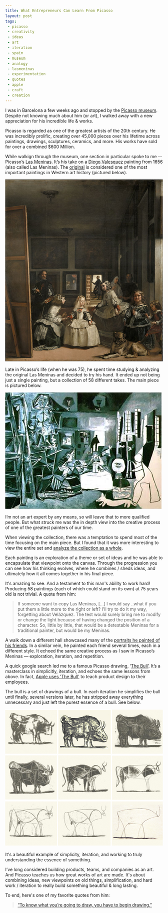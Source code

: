 ```yaml
---
title: What Entrepreneurs Can Learn From Picasso
layout: post
tags: 
 - picasso
 - creativity
 - ideas
 - art
 - iteration
 - spain
 - museum
 - analogy
 - lasmeninas
 - experimentation
 - quotes
 - apple
 - craft
 - creation
---
```


I was in Barcelona a few weeks ago and stopped by the [Picasso museum](http://www.museupicasso.bcn.cat/en/). Despite not knowing much about him (or art), I walked away with a new appreciation for his incredible life & works.

Picasso is regarded as one of the greatest artists of the 20th century. He was incredibly prolific, creating over 45,000 pieces over his lifetime across paintings, drawings, sculptures, ceramics, and more. His works have sold for over a combined $600 Million.

While walkign through the museum, one section in particular spoke to me -- Picasso’s [Las Meninas](https://en.wikipedia.org/wiki/Las_Meninas). It’s his take on a [Diego Valesquez](https://en.wikipedia.org/wiki/Diego_Vel%C3%A1zquez) painting from 1656 (also called Las Meninas). The [original](https://en.wikipedia.org/wiki/Las_Meninas) is considered one of the most important paintings in Western art history (pictured below).

![img](/images/las_meninas_velasquez.jpg)

Late in Picasso’s life (when he was 75), he spent time studying & analyzing the original Las Meninas and decided to try his hand. It ended up not being just a single painting, but a collection of 58 different takes. The main piece is pictured below.

![img](/images/las_meninas_picasso.jpeg)

I’m not an art expert by any means, so will leave that to more qualified people. But what struck me was the in depth view into the creative process of one of the greatest painters of our time. 

When viewing the collection, there was a temptation to spend most of the time focusing on the main piece. But I found that it was more interesting to view the entire set and [analyze the collection as a whole](http://www.blogmuseupicassobcn.org/2015/08/the-chronology-of-las-meninas-of-picasso/?lang=en). 

Each painting is an exploration of a theme or set of ideas and he was able to encapsulate that viewpoint onto the canvas. Through the progression you can see how his thinking evolves, where he combines / sheds ideas, and ultimately how it all comes together in his final piece. 

It's amazing to see. And a testament to this man's ability to work hard! Producing 58 paintings (each of which could stand on its own) at 75 years old is not trivial. A quote from him:

> If someone want to copy Las Meninas, […] I would say ..what if you put them a little more to the right or left? I'll try to do it my way, forgetting about Velázquez. The test would surely bring me to modify or change the light because of having changed the position of a character. So, little by little, that would be a detestable Meninas for a traditional painter, but would be my Meninas.

A walk down a different hall showcased many of the [portraits he painted of his friends](https://www.nytimes.com/2016/10/21/arts/design/picassos-life-portrait-by-portrait.html). In a similar vein, he painted each friend several times, each in a different style. It echoed the same creative process as I saw in Picasso’s Meninas — exploration, iteration, and repetition.

A quick google search led me to a famous Picasso drawing, ‘[The Bull’](http://www.artyfactory.com/art_appreciation/animals_in_art/pablo_picasso.htm). It’s a masterclass in simplicitly, iteration, and echoes the same lessons from above. In fact, [Apple uses 'The Bull'](https://www.fastcodesign.com/3034240/how-apple-uses-picasso-to-teach-employees-about-product-design) to teach product design to their employees.

The bull is a set of drawings of a bull. In each iteration he simplifies the bull until finally, several versions later, he has stripped away everything unnecessary and just left the purest essence of a bull. See below.

![img](/images/picasso_bull.jpg)

It's a beautiful example of simplicity, iteration, and working to truly understanding the essence of something.

I’ve long considered building products, teams, and companies as an art. And Picasso teaches us how great works of art are made. It's about combining ideas, new viewpoints on old things, simplification, and hard work / iteration to really build something beautiful & long lasting. 

To end, here's one of my favorite quotes from him:

> [“To know what you’re going to draw, you have to begin drawing.”](https://www.brainpickings.org/2014/06/24/picasso-brassai-ideas-creativity/)

